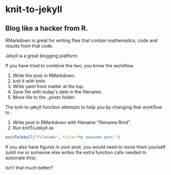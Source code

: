 # knit-to-jekyll
## Blog like a hacker from R. 

RMarkdown is great for writing files that contain mathematics, code and results
from that code. 

Jekyll is a great blogging platform. 

If you have tried to combine the two, you know the workflow. 

1. Write the post in RMarkdown. 
2. knit it with knitr. 
3. Write yaml front matter at the top. 
4. Save file with today's date in the filename. 
5. Move file to the _posts folder. 

The knit-to-jekyll function attempts to help you by changing that workflow to : 

1. Write post in RMarkdown with filename "filename.Rmd". 
2. Run knitToJekyll as 
```R
knitToJekyll("filename", title="My awesome post.")
```

If you also have figures in your post, you would need to move them yourself (until me or someone else writes the extra function calls needed to automate this). 


Isn't that much better? 
